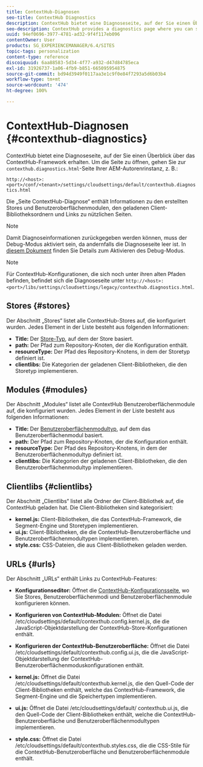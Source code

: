 ```yaml
---
title: ContextHub-Diagnosen
seo-title: ContextHub Diagnostics
description: ContextHub bietet eine Diagnoseseite, auf der Sie einen Überblick über das ContextHub-Framework erhalten.
seo-description: ContextHub provides a diagnostics page where you can see an overview of the ContextHub framework
uuid: 94ef0696-3977-4781-ad32-9f4f117eb096
contentOwner: User
products: SG_EXPERIENCEMANAGER/6.4/SITES
topic-tags: personalization
content-type: reference
discoiquuid: 6aa88583-5d34-4f77-a932-d47d84785eca
exl-id: 31926737-1a06-4fb9-b851-665095954875
source-git-commit: bd94d3949f0117aa3e1c9f0e84f7293a5d6b03b4
workflow-type: tm+mt
source-wordcount: '474'
ht-degree: 100%

---
```


# ContextHub-Diagnosen {#contexthub-diagnostics}

ContextHub bietet eine Diagnoseseite, auf der Sie einen Überblick über das ContextHub-Framework erhalten. Um die Seite zu öffnen, gehen Sie zur `contexthub.diagnostics.html`-Seite Ihrer AEM-Autorenrinstanz, z. B.:

`http://<host>:<port>/conf/<tenant>/settings/cloudsettings/default/contexthub.diagnostics.html`

Die „Seite ContextHub-Diagnose“ enthält Informationen zu den erstellten Stores und Benutzeroberflächenmodulen, den geladenen Client-Bibliotheksordnern und Links zu nützlichen Seiten.

>[!NOTE]
>
>Damit Diagnoseinformationen zurückgegeben werden können, muss der Debug-Modus aktiviert sein, da andernfalls die Diagnoseseite leer ist. In [diesem Dokument](/help/sites-administering/contexthub-config.md#debugging-contexthub) finden Sie Details zum Aktivieren des Debug-Modus.

>[!NOTE]
>
>Für ContextHub-Konfigurationen, die sich noch unter ihren alten Pfaden befinden, befindet sich die Diagnoseseite unter `http://<host>:<port>/libs/settings/cloudsettings/legacy/contexthub.diagnostics.html`.

## Stores {#stores}

Der Abschnitt „Stores“ listet alle ContextHub-Stores auf, die konfiguriert wurden. Jedes Element in der Liste besteht aus folgenden Informationen:

* **Title:** Der [Store-Typ](/help/sites-developing/ch-samplestores.md), auf dem der Store basiert.
* **path:** Der Pfad zum Repository-Knoten, der die Konfiguration enthält.
* **resourceType:** Der Pfad des Repository-Knotens, in dem der Storetyp definiert ist.
* **clientlibs:** Die Kategorien der geladenen Client-Bibliotheken, die den Storetyp implementieren.

## Modules {#modules}

Der Abschnitt „Modules“ listet alle ContextHub Benutzeroberflächenmodule auf, die konfiguriert wurden. Jedes Element in der Liste besteht aus folgenden Informationen:

* **Title:** Der [Benutzeroberflächenmodultyp](/help/sites-developing/ch-samplemodules.md), auf dem das Benutzeroberflächenmodul basiert.
* **path:** Der Pfad zum Repository-Knoten, der die Konfiguration enthält.
* **resourceType:** Der Pfad des Repository-Knotens, in dem der Benutzeroberflächenmodultyp definiert ist.
* **clientlibs:** Die Kategorien der geladenen Client-Bibliotheken, die den Benutzeroberflächenmodultyp implementieren.

## Clientlibs {#clientlibs}

Der Abschnitt „Clientlibs“ listet alle Ordner der Client-Bibliothek auf, die ContextHub geladen hat. Die Client-Bibliotheken sind kategorisiert:

* **kernel.js:** Client-Bibliotheken, die das ContextHub-Framework, die Segment-Engine und Storetypen implementieren.
* **ui.js:** Client-Bibliotheken, die die ContextHub-Benutzeroberfläche und Benutzeroberflächenmodultypen implementieren.
* **style.css:** CSS-Dateien, die aus Client-Bibliotheken geladen werden.

## URLs {#urls}

Der Abschnitt „URLs“ enthält Links zu ContextHub-Features:

* **Konfigurationseditor:** Öffnet die [ContextHub-Konfigurationsseite](/help/sites-administering/contexthub-config.md), wo Sie Stores, Benutzeroberflächenmodi und Benutzeroberflächenmodule konfigurieren können.

* **Konfigurieren von ContextHub-Modulen:** Öffnet die Datei /etc/cloudsettings/default/contexthub.config.kernel.js, die die JavaScript-Objektdarstellung der ContextHub-Store-Konfigurationen enthält.
* **Konfigurieren der ContextHub-Benutzeroberfläche:** Öffnet die Datei /etc/cloudsettings/default/contexthub.config.ui.js, die die JavaScript-Objektdarstellung der ContextHub-Benutzeroberflächenmoduskonfigurationen enthält.
* **kernel.js:** Öffnet die Datei /etc/cloudsettings/default/contexthub.kernel.js, die den Quell-Code der Client-Bibliotheken enthält, welche das ContextHub-Framework, die Segment-Engine und die Speichertypen implementieren.
* **ui.js:** Öffnet die Datei /etc/cloudsettings/default/ contexthub.ui.js, die den Quell-Code der Client-Bibliotheken enthält, welche die ContextHub-Benutzeroberfläche und Benutzeroberflächenmodultypen implementieren.
* **style.css:** Öffnet die Datei /etc/cloudsettings/default/contexthub.styles.css, die die CSS-Stile für die ContextHub-Benutzeroberfläche und Benutzeroberflächenmodule enthält.
